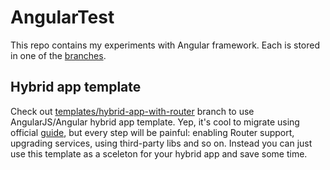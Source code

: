 # AngularTest

This repo contains my experiments with Angular framework.
Each is stored in one of the [branches](./branches).

## Hybrid app template

Check out [templates/hybrid-app-with-router](./tree/templates/hybrid-app-with-router) branch to use AngularJS/Angular hybrid app template. Yep, it's cool to migrate using official [guide](https://angular.io/guide/upgrade), but every step will be painful: enabling Router support, upgrading services, using third-party libs and so on.
Instead you can just use this template as a sceleton for your hybrid app and save some time.
